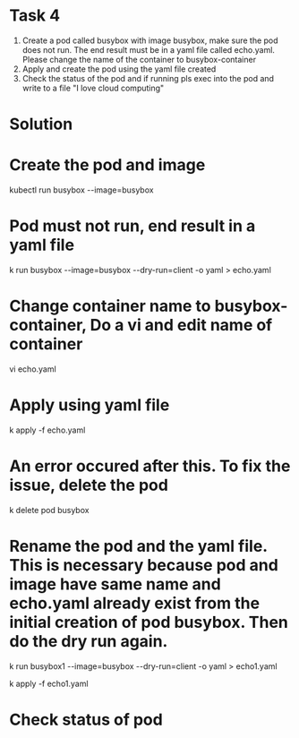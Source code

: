 # Task 4
1. Create a pod called busybox with image busybox, make sure the pod does not run. The end result must be in a yaml file called echo.yaml. Please change the name of the container to busybox-container
2. Apply and create the pod using the yaml file created
3. Check the status of the pod and if running pls exec into the pod and write to a file "I love cloud computing"

# Solution
# Create the pod and image
kubectl run busybox --image=busybox

# Pod must not run, end result in a yaml file
k run busybox --image=busybox --dry-run=client -o yaml > echo.yaml

# Change container name to busybox-container, Do a vi and edit name of container
vi echo.yaml

# Apply using yaml file
k apply -f echo.yaml

# An error occured after this. To fix the issue, delete the pod
k delete pod busybox

# Rename the pod and the yaml file. This is necessary because pod and image have same name and echo.yaml already exist from the initial creation of pod busybox. Then do the dry run again.
k run busybox1 --image=busybox --dry-run=client -o yaml > echo1.yaml

k apply -f echo1.yaml

# Check status of pod



